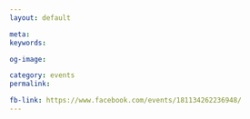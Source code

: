 ```yaml
---
layout: default

meta: 
keywords: 

og-image: 

category: events
permalink: 

fb-link: https://www.facebook.com/events/181134262236948/
---
```

